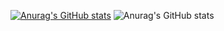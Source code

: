 [![Anurag's GitHub stats](https://github-readme-stats.vercel.app/api?username=dmitriy-firsov)](https://github.com/anuraghazra/github-readme-stats)
![Anurag's GitHub stats](https://github-readme-stats.vercel.app/api?username=dmitriy-firsov&show_icons=true&theme=radical)
